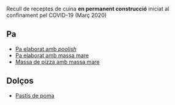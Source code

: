 Recull de receptes de cuina **en permanent construcció** iniciat al confinament pel COVID-19 (Març 2020)

## Pa

* [Pa elaborat amb *poolish*](Pa/Pa_amb_poolish.md)
* [Pa elaborat amb massa mare](Pa/Pa_amb_massa_mare.md)
* [Massa de pizza amb massa mare](Pa/Massa_pizza.md)

## Dolços

* [Pastís de poma](Dolcos/Pastis_poma.md)
